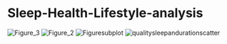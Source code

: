 # Sleep-Health-Lifestyle-analysis



![Figure_3](https://github.com/BillysKes/Sleep-Health-Lifestyle-analysis/assets/73298709/40308ab7-7b01-45c0-aded-042c40afeeaf)
![Figure_2](https://github.com/BillysKes/Sleep-Health-Lifestyle-analysis/assets/73298709/ff6c2bef-e995-4ea6-8c06-7d2fa38b8db6)
![Figuresubplot](https://github.com/BillysKes/Sleep-Health-Lifestyle-analysis/assets/73298709/cdc2a4af-479f-46f4-aec0-f75c032da4f5)
![qualitysleepandurationscatter](https://github.com/BillysKes/Sleep-Health-Lifestyle-analysis/assets/73298709/063faf92-64e1-4bf2-9a03-d1802e3c0c22)
